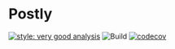# Postly

[![style: very good analysis](https://img.shields.io/badge/style-very_good_analysis-B22C89.svg)](https://pub.dev/packages/very_good_analysis)
![Build](https://github.com/debbsefe/postly/actions/workflows/main.yml/badge.svg) [![codecov](https://codecov.io/gh/debbsefe/postly/branch/Mamus/graph/badge.svg?token=MX81M83W53)](https://codecov.io/gh/debbsefe/postly)
